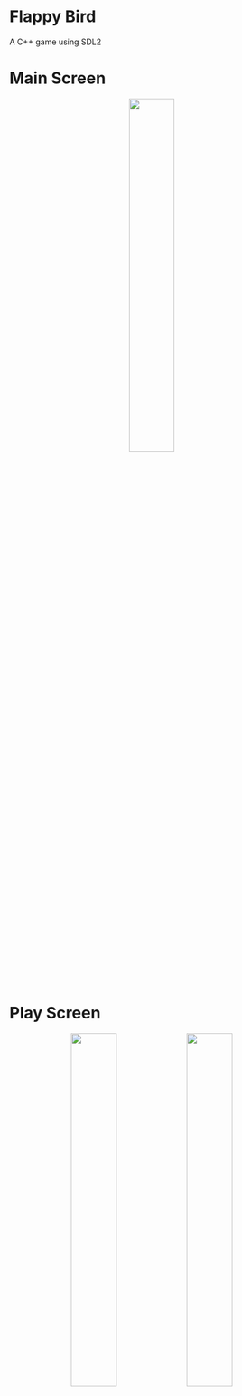 # Flappy Bird
A C++ game using SDL2

# Main Screen
<p align="center">
  <img src="https://user-images.githubusercontent.com/78489381/167233797-8754cded-315a-4025-a9c9-9b2b52b94351.png" width=40% height=40%>
</p>

# Play Screen
<p align="center">
  <img src="https://user-images.githubusercontent.com/78489381/167233839-f2a41f56-1062-436f-9d60-a44f085f1ad9.png" width=40% height=40%>
  <img src="https://user-images.githubusercontent.com/78489381/167233860-c4164010-485e-442b-986f-ab9780e1ed4f.png" width=40% height=40%>
</p>
